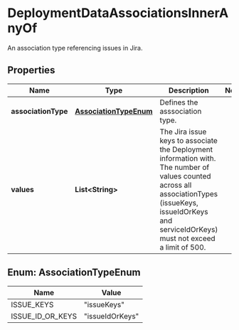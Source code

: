 

# DeploymentDataAssociationsInnerAnyOf

An association type referencing issues in Jira. 

## Properties

| Name | Type | Description | Notes |
|------------ | ------------- | ------------- | -------------|
|**associationType** | [**AssociationTypeEnum**](#AssociationTypeEnum) | Defines the asssociation type.  |  |
|**values** | **List&lt;String&gt;** | The Jira issue keys to associate the Deployment information with.  The number of values counted across all associationTypes (issueKeys, issueIdOrKeys and serviceIdOrKeys) must not exceed a limit of 500.  |  |



## Enum: AssociationTypeEnum

| Name | Value |
|---- | -----|
| ISSUE_KEYS | &quot;issueKeys&quot; |
| ISSUE_ID_OR_KEYS | &quot;issueIdOrKeys&quot; |




